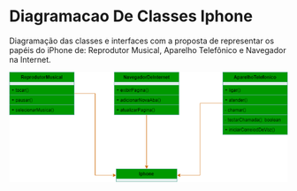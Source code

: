 # Diagramacao De Classes Iphone
 Diagramação das classes e interfaces com a proposta de representar os papéis do iPhone de: Reprodutor Musical, Aparelho Telefônico e Navegador na Internet. 
 
 <img src="UML_Projeto_JAVA.png"/>

